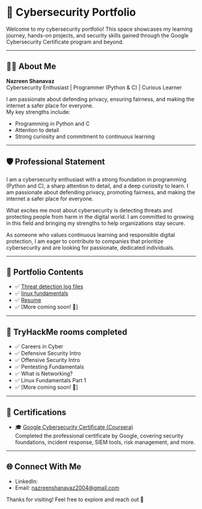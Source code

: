 # 🔐 Cybersecurity Portfolio

Welcome to my cybersecurity portfolio! This space showcases my learning journey, hands-on projects, and security skills gained through the Google Cybersecurity Certificate program and beyond.

---

## 👩‍💻 About Me

**Nazreen Shanavaz**  
Cybersecurity Enthusiast | Programmer (Python & C) | Curious Learner  

I am passionate about defending privacy, ensuring fairness, and making the internet a safer place for everyone.  
My key strengths include:

- Programming in Python and C  
- Attention to detail  
- Strong curiosity and commitment to continuous learning

---

## 🛡️ Professional Statement

I am a cybersecurity enthusiast with a strong foundation in programming (Python and C), a sharp attention to detail, and a deep curiosity to learn. I am passionate about defending privacy, promoting fairness, and making the internet a safer place for everyone.  

What excites me most about cybersecurity is detecting threats and protecting people from harm in the digital world. I am committed to growing in this field and bringing my strengths to help organizations stay secure.  

As someone who values continuous learning and responsible digital protection, I am eager to contribute to companies that prioritize cybersecurity and are looking for passionate, dedicated individuals.

---

## 📁 Portfolio Contents

- ✅ [Threat detection log files](./security-audit/)
- ✅ [linux fundamentals](./linux-permissions/)
- ✅ [Resume](./resume/)
- ✅ [More coming soon! 🚀]

---
## 📁 TryHackMe rooms completed

- ✅ Careers in Cyber
- ✅ Defensive Security Intro
- ✅ Offensive Security Intro
- ✅ Pentesting Fundamentals
- ✅ What is Networking?
- ✅ Linux Fundamentals Part 1
- ✅ [More coming soon! 🚀]

---
## 📜 Certifications

- 🎓 [Google Cybersecurity Certificate (Coursera)](https://coursera.org/share/a901d93325daf575e97bbf23493f37b4)  
  Completed the professional certificate by Google, covering security foundations, incident response, SIEM tools, risk management, and more.
---

## 🌐 Connect With Me

- LinkedIn: 
- Email: nazreenshanavaz2004@gmail.com

Thanks for visiting! Feel free to explore and reach out 🌟

